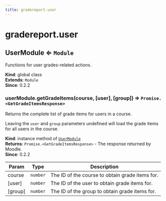 ```yaml
---
title: gradereport.user
---
```


# gradereport.user

<a name="UserModule"></a>

## UserModule ⇐ <code>Module</code>
Functions for user grades-related actions.

**Kind**: global class  
**Extends**: <code>Module</code>  
**Since**: 0.2.2  
<a name="UserModule+getGradeItems"></a>

### userModule.getGradeItems(course, [user], [group]) ⇒ <code>Promise.&lt;GetGradeItemsResponse&gt;</code>
Returns the complete list of grade items for users in a course.

Leaving the `user` and `group` parameters undefined will load the grade items for all users in the course.

**Kind**: instance method of [<code>UserModule</code>](#UserModule)  
**Returns**: <code>Promise.&lt;GetGradeItemsResponse&gt;</code> - The response returned by Moodle.  
**Since**: 0.2.2  

| Param | Type | Description |
| --- | --- | --- |
| course | <code>number</code> | The ID of the course to obtain grade items for. |
| [user] | <code>number</code> | The ID of the user to obtain grade items for. |
| [group] | <code>number</code> | The ID of the group to obtain grade items for. |

